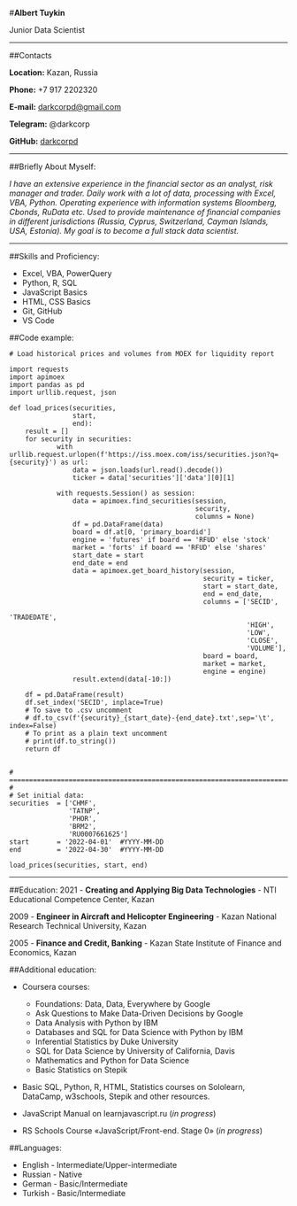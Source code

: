 #**Albert Tuykin**

Junior Data Scientist

---

##Contacts

**Location:** Kazan, Russia

**Phone:** +7 917 2202320

**E-mail:** darkcorpd@gmail.com

**Telegram:** @darkcorp

**GitHub:** [darkcorpd](https://github.com/darkcorpd/)

---

##Briefly About Myself:

*I have an extensive experience in the financial sector as an analyst, risk manager and trader. 
Daily work with a lot of data, processing with Excel, VBA, Python. Operating experience with information systems Bloomberg, Cbonds, RuData etc.
Used to provide maintenance of financial companies in different jurisdictions (Russia, Cyprus, Switzerland, Cayman Islands, USA, Estonia). 
My goal is to become a full stack data scientist.*

---

##Skills and Proficiency:

* Excel, VBA, PowerQuery
* Python, R, SQL
* JavaScript Basics
* HTML, CSS Basics
* Git, GitHub
* VS Code


##Code example:
```
# Load historical prices and volumes from MOEX for liquidity report

import requests
import apimoex
import pandas as pd
import urllib.request, json 

def load_prices(securities, 
                start, 
                end):
    result = []
    for security in securities:
            with urllib.request.urlopen(f'https://iss.moex.com/iss/securities.json?q={security}') as url:
                data = json.loads(url.read().decode())
                ticker = data['securities']['data'][0][1]
    
            with requests.Session() as session:
                data = apimoex.find_securities(session, 
                                               security, 
                                               columns = None)
                df = pd.DataFrame(data)
                board = df.at[0, 'primary_boardid']
                engine = 'futures' if board == 'RFUD' else 'stock'
                market = 'forts' if board == 'RFUD' else 'shares'
                start_date = start
                end_date = end
                data = apimoex.get_board_history(session, 
                                                 security = ticker, 
                                                 start = start_date, 
                                                 end = end_date, 
                                                 columns = ['SECID', 
                                                            'TRADEDATE', 
                                                            'HIGH', 
                                                            'LOW', 
                                                            'CLOSE', 
                                                            'VOLUME'], 
                                                 board = board, 
                                                 market = market, 
                                                 engine = engine)
                result.extend(data[-10:])
  
    df = pd.DataFrame(result)
    df.set_index('SECID', inplace=True)
    # To save to .csv uncomment
    # df.to_csv(f'{security}_{start_date}-{end_date}.txt',sep='\t', index=False)
    # To print as a plain text uncomment
    # print(df.to_string())
    return df


# ============================================================================== #
# Set initial data:
securities  = ['CHMF', 
               'TATNP', 
               'PHOR', 
               'BRM2', 
               'RU0007661625']
start       = '2022-04-01'  #YYYY-MM-DD
end         = '2022-04-30'  #YYYY-MM-DD

load_prices(securities, start, end)

```

---

##Education:
2021 - **Creating and Applying Big Data Technologies** - NTI Educational Competence Center, Kazan

2009 - **Engineer in Aircraft and Helicopter Engineering** - 
Kazan National Research Technical University, Kazan

2005 - **Finance and Credit, Banking** - 
Kazan State Institute of Finance and Economics, Kazan

##Additional education:

* Coursera courses:
  - Foundations: Data, Data, Everywhere by Google
  - Ask Questions to Make Data-Driven Decisions by Google
  - Data Analysis with Python by IBM
  - Databases and SQL for Data Science with Python by IBM
  - Inferential Statistics by Duke University
  - SQL for Data Science by University of California, Davis
  - Mathematics and Python for Data Science
  - Basic Statistics on Stepik

* Basic SQL, Python, R, HTML, Statistics courses on Sololearn, DataCamp, w3schools, Stepik and other resources.
* JavaScript Manual on learnjavascript.ru (*in progress*)
* RS Schools Course «JavaScript/Front-end. Stage 0» (*in progress*)

##Languages:
* English - Intermediate/Upper-intermediate
* Russian - Native
* German - Basic/Intermediate
* Turkish - Basic/Intermediate
